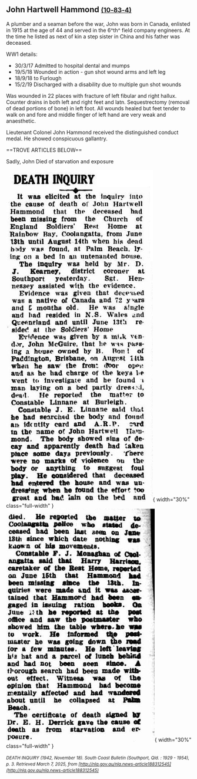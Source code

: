 ## John Hartwell Hammond <small>[(10‑83‑4)](https://brisbane.discovereverafter.com/profile/31865694 "Go to Memorial Information" )</small>

A plumber and a seaman before the war, John was born in Canada, enlisted in 1915 at the age of 44 and served in the 6^th^ field company engineers. At the time he listed as next of kin a step sister in China and his father was deceased. 

WW1 details:

- 30/3/17 Admitted to hospital dental and mumps
- 19/5/18 Wounded in action - gun shot wound arms and left leg
- 18/9/18 to Furlough
- 15/2/19 Discharged with a disability due to multiple gun shot wounds

Was wounded in 22 places with fracture of left fibular and right hallux. Counter drains in both left and right feet and latn. Sequestrectomy (removal of dead portions of bone) in left foot. All wounds healed but feet tender to walk on and fore and middle finger of left hand are very weak and anaesthetic.

Lieutenant Colonel John Hammond received the distinguished conduct medal. He showed conspicuous gallantry.

==TROVE ARTICLES BELOW==

Sadly, John Died of starvation and exposure

![DEATH INQUIRY](../assets/death-inquiry-1942.jpg){ width="30%" class="full-width" } ![DEATH INQUIRY continued](../assets/death-inquiry-1942-2.jpg){ width="30%" class="full-width" } 

*<small>DEATH INQUIRY (1942, November 18). South Coast Bulletin (Southport, Qld. : 1929 - 1954), p. 3. Retrieved March 7, 2025, from [http://nla.gov.au/nla.news-article188312545](http://nla.gov.au/nla.news-article188312545)</small>*